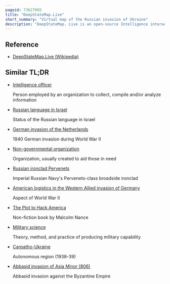 ```yaml
---
pageid: 73627005
title: "DeepStateMap.Live"
short_summary: "Virtual map of the Russian invasion of Ukraine"
description: "DeepStateMap. Live is an open-source Intelligence interactive Online Map of the military Operations of the russian and ukrainian Armies during the russian Invasion of Ukraine. The Map was created on the Day of the Invasion on february 24 2022 by the non-governmental and volunteer-led Organization deep State Ua. It is regularly updated to reflect the current Situation on the Frontline in military Formations and other major Events of the War such as the Sinking of the Moskva."
---
```


## Reference

- [DeepStateMap.Live (Wikipedia)](https://en.wikipedia.org/?curid=73627005)

## Similar TL;DR

- [Intelligence officer](/tldr/en/intelligence-officer)

  Person employed by an organization to collect, compile and/or analyze information

- [Russian language in Israel](/tldr/en/russian-language-in-israel)

  Status of the Russian language in Israel

- [German invasion of the Netherlands](/tldr/en/german-invasion-of-the-netherlands)

  1940 German invasion during World War II

- [Non-governmental organization](/tldr/en/non-governmental-organization)

  Organization, usually created to aid those in need

- [Russian ironclad Pervenets](/tldr/en/russian-ironclad-pervenets)

  Imperial Russian Navy's Pervenets-class broadside ironclad

- [American logistics in the Western Allied invasion of Germany](/tldr/en/american-logistics-in-the-western-allied-invasion-of-germany)

  Aspect of World War II

- [The Plot to Hack America](/tldr/en/the-plot-to-hack-america)

  Non-fiction book by Malcolm Nance

- [Military science](/tldr/en/military-science)

  Theory, method, and practice of producing military capability

- [Carpatho-Ukraine](/tldr/en/carpatho-ukraine)

  Autonomous region (1938-39)

- [Abbasid invasion of Asia Minor (806)](/tldr/en/abbasid-invasion-of-asia-minor-806)

  Abbasid invasion against the Byzantine Empire
